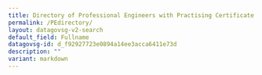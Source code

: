 ```yaml
---
title: Directory of Professional Engineers with Practising Certificate
permalink: /PEdirectory/
layout: datagovsg-v2-search
default_field: Fullname
datagovsg-id: d_f92927723e0894a14ee3acca6411e73d
description: ""
variant: markdown
---
```

